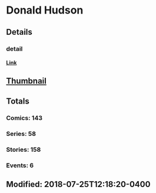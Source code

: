 # Donald  Hudson 
## Details
### detail
#### [Link](http://marvel.com/comics/creators/3555/donald_hudson?utm_campaign=apiRef&utm_source=225578a89fc76f3d20fbffda5d17a88d)
## [Thumbnail](http://i.annihil.us/u/prod/marvel/i/mg/b/40/image_not_available.jpg)
## Totals
### Comics: 143
### Series: 58
### Stories: 158
### Events: 6
## Modified: 2018-07-25T12:18:20-0400